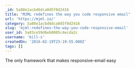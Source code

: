 ```yaml
---
_id: 5a88e1acbd6dca0d5f0d2416
title: "MJML redefines the way you code responsive email"
url: 'https://mjml.io/'
category: 5a88e1acbd6dca0d5f0d2416
slug: 'mjml-redefines-the-way-you-code-responsive-email'
user_id: 5a83ce59d6eb0005c4ecda2c
username: 'bill-s'
createdOn: '2016-02-19T23:19:55.000Z'
tags: []
---
```


The only framework that makes responsive-email easy
